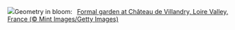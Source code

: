 ![](https://www.bing.com/th?id=OHR.GardensVillandry_EN-US3529015856_UHD.jpg&w=1000)Geometry in bloom:&nbsp;&ensp;[Formal garden at Château de Villandry, Loire Valley, France (© Mint Images/Getty Images)](https://www.bing.com/th?id=OHR.GardensVillandry_EN-US3529015856_UHD.jpg)
<br><br/>
